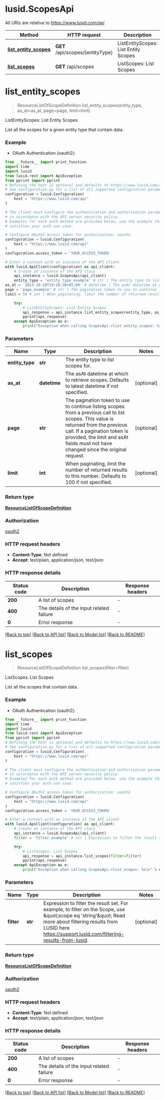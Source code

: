 # lusid.ScopesApi

All URIs are relative to *https://www.lusid.com/api*

Method | HTTP request | Description
------------- | ------------- | -------------
[**list_entity_scopes**](ScopesApi.md#list_entity_scopes) | **GET** /api/scopes/{entityType} | ListEntityScopes: List Entity Scopes
[**list_scopes**](ScopesApi.md#list_scopes) | **GET** /api/scopes | ListScopes: List Scopes


# **list_entity_scopes**
> ResourceListOfScopeDefinition list_entity_scopes(entity_type, as_at=as_at, page=page, limit=limit)

ListEntityScopes: List Entity Scopes

List all the scopes for a given entity type that contain data.

### Example

* OAuth Authentication (oauth2):
```python
from __future__ import print_function
import time
import lusid
from lusid.rest import ApiException
from pprint import pprint
# Defining the host is optional and defaults to https://www.lusid.com/api
# See configuration.py for a list of all supported configuration parameters.
configuration = lusid.Configuration(
    host = "https://www.lusid.com/api"
)

# The client must configure the authentication and authorization parameters
# in accordance with the API server security policy.
# Examples for each auth method are provided below, use the example that
# satisfies your auth use case.

# Configure OAuth2 access token for authorization: oauth2
configuration = lusid.Configuration(
    host = "https://www.lusid.com/api"
)
configuration.access_token = 'YOUR_ACCESS_TOKEN'

# Enter a context with an instance of the API client
with lusid.ApiClient(configuration) as api_client:
    # Create an instance of the API class
    api_instance = lusid.ScopesApi(api_client)
    entity_type = 'entity_type_example' # str | The entity type to list scopes for.
as_at = '2013-10-20T19:20:30+01:00' # datetime | The asAt datetime at which to retrieve scopes. Defaults to latest datetime if not specified. (optional)
page = 'page_example' # str | The pagination token to use to continue listing scopes from a previous call to list scopes.              This value is returned from the previous call. If a pagination token is provided, the limit and asAt fields              must not have changed since the original request. (optional)
limit = 56 # int | When paginating, limit the number of returned results to this number. Defaults to 100 if not specified. (optional)

    try:
        # ListEntityScopes: List Entity Scopes
        api_response = api_instance.list_entity_scopes(entity_type, as_at=as_at, page=page, limit=limit)
        pprint(api_response)
    except ApiException as e:
        print("Exception when calling ScopesApi->list_entity_scopes: %s\n" % e)
```

### Parameters

Name | Type | Description  | Notes
------------- | ------------- | ------------- | -------------
 **entity_type** | **str**| The entity type to list scopes for. | 
 **as_at** | **datetime**| The asAt datetime at which to retrieve scopes. Defaults to latest datetime if not specified. | [optional] 
 **page** | **str**| The pagination token to use to continue listing scopes from a previous call to list scopes.              This value is returned from the previous call. If a pagination token is provided, the limit and asAt fields              must not have changed since the original request. | [optional] 
 **limit** | **int**| When paginating, limit the number of returned results to this number. Defaults to 100 if not specified. | [optional] 

### Return type

[**ResourceListOfScopeDefinition**](ResourceListOfScopeDefinition.md)

### Authorization

[oauth2](../README.md#oauth2)

### HTTP request headers

 - **Content-Type**: Not defined
 - **Accept**: text/plain, application/json, text/json

### HTTP response details
| Status code | Description | Response headers |
|-------------|-------------|------------------|
**200** | A list of scopes |  -  |
**400** | The details of the input related failure |  -  |
**0** | Error response |  -  |

[[Back to top]](#) [[Back to API list]](../README.md#documentation-for-api-endpoints) [[Back to Model list]](../README.md#documentation-for-models) [[Back to README]](../README.md)

# **list_scopes**
> ResourceListOfScopeDefinition list_scopes(filter=filter)

ListScopes: List Scopes

List all the scopes that contain data.

### Example

* OAuth Authentication (oauth2):
```python
from __future__ import print_function
import time
import lusid
from lusid.rest import ApiException
from pprint import pprint
# Defining the host is optional and defaults to https://www.lusid.com/api
# See configuration.py for a list of all supported configuration parameters.
configuration = lusid.Configuration(
    host = "https://www.lusid.com/api"
)

# The client must configure the authentication and authorization parameters
# in accordance with the API server security policy.
# Examples for each auth method are provided below, use the example that
# satisfies your auth use case.

# Configure OAuth2 access token for authorization: oauth2
configuration = lusid.Configuration(
    host = "https://www.lusid.com/api"
)
configuration.access_token = 'YOUR_ACCESS_TOKEN'

# Enter a context with an instance of the API client
with lusid.ApiClient(configuration) as api_client:
    # Create an instance of the API class
    api_instance = lusid.ScopesApi(api_client)
    filter = 'filter_example' # str | Expression to filter the result set.              For example, to filter on the Scope, use \"scope eq 'string'\"              Read more about filtering results from LUSID here https://support.lusid.com/filtering-results-from-lusid. (optional)

    try:
        # ListScopes: List Scopes
        api_response = api_instance.list_scopes(filter=filter)
        pprint(api_response)
    except ApiException as e:
        print("Exception when calling ScopesApi->list_scopes: %s\n" % e)
```

### Parameters

Name | Type | Description  | Notes
------------- | ------------- | ------------- | -------------
 **filter** | **str**| Expression to filter the result set.              For example, to filter on the Scope, use \&quot;scope eq &#39;string&#39;\&quot;              Read more about filtering results from LUSID here https://support.lusid.com/filtering-results-from-lusid. | [optional] 

### Return type

[**ResourceListOfScopeDefinition**](ResourceListOfScopeDefinition.md)

### Authorization

[oauth2](../README.md#oauth2)

### HTTP request headers

 - **Content-Type**: Not defined
 - **Accept**: text/plain, application/json, text/json

### HTTP response details
| Status code | Description | Response headers |
|-------------|-------------|------------------|
**200** | A list of scopes |  -  |
**400** | The details of the input related failure |  -  |
**0** | Error response |  -  |

[[Back to top]](#) [[Back to API list]](../README.md#documentation-for-api-endpoints) [[Back to Model list]](../README.md#documentation-for-models) [[Back to README]](../README.md)

